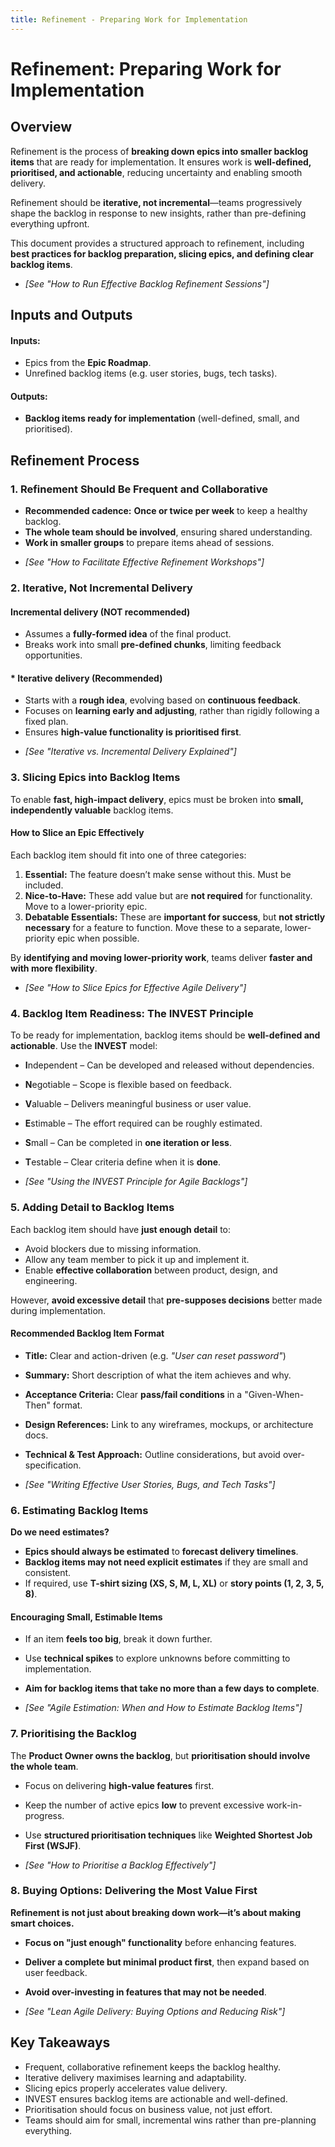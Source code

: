 ```yaml
---
title: Refinement - Preparing Work for Implementation
---
```

# **Refinement: Preparing Work for Implementation**

## **Overview**
Refinement is the process of **breaking down epics into smaller backlog items** that are ready for implementation. It ensures work is **well-defined, prioritised, and actionable**, reducing uncertainty and enabling smooth delivery.

Refinement should be **iterative, not incremental**—teams progressively shape the backlog in response to new insights, rather than pre-defining everything upfront.

This document provides a structured approach to refinement, including **best practices for backlog preparation, slicing epics, and defining clear backlog items**.

* *[See "How to Run Effective Backlog Refinement Sessions"]*



## **Inputs and Outputs**
#### Inputs:
- Epics from the **Epic Roadmap**.  
- Unrefined backlog items (e.g. user stories, bugs, tech tasks).  

#### Outputs:
- **Backlog items ready for implementation** (well-defined, small, and prioritised).  



## **Refinement Process**
### **1. Refinement Should Be Frequent and Collaborative**
- **Recommended cadence:** **Once or twice per week** to keep a healthy backlog.  
- **The whole team should be involved**, ensuring shared understanding.  
- **Work in smaller groups** to prepare items ahead of sessions.  

* *[See "How to Facilitate Effective Refinement Workshops"]*



### **2. Iterative, Not Incremental Delivery**
#### **Incremental delivery** (NOT recommended)
- Assumes a **fully-formed idea** of the final product.  
- Breaks work into small **pre-defined chunks**, limiting feedback opportunities.  

#### * **Iterative delivery** (Recommended)
- Starts with a **rough idea**, evolving based on **continuous feedback**.  
- Focuses on **learning early and adjusting**, rather than rigidly following a fixed plan.  
- Ensures **high-value functionality is prioritised first**.  

* *[See "Iterative vs. Incremental Delivery Explained"]*



### **3. Slicing Epics into Backlog Items**
To enable **fast, high-impact delivery**, epics must be broken into **small, independently valuable** backlog items.  

#### **How to Slice an Epic Effectively**
Each backlog item should fit into one of three categories:  
1. **Essential:** The feature doesn’t make sense without this. Must be included.  
2. **Nice-to-Have:** These add value but are **not required** for functionality. Move to a lower-priority epic.  
3. **Debatable Essentials:** These are **important for success**, but **not strictly necessary** for a feature to function. Move these to a separate, lower-priority epic when possible.  

By **identifying and moving lower-priority work**, teams deliver **faster and with more flexibility**.  

* *[See "How to Slice Epics for Effective Agile Delivery"]*



### **4. Backlog Item Readiness: The INVEST Principle**
To be ready for implementation, backlog items should be **well-defined and actionable**. Use the **INVEST** model:

* **I**ndependent – Can be developed and released without dependencies.  
* **N**egotiable – Scope is flexible based on feedback.  
* **V**aluable – Delivers meaningful business or user value.  
* **E**stimable – The effort required can be roughly estimated.  
* **S**mall – Can be completed in **one iteration or less**.  
* **T**estable – Clear criteria define when it is **done**.  

* *[See "Using the INVEST Principle for Agile Backlogs"]*



### **5. Adding Detail to Backlog Items**
Each backlog item should have **just enough detail** to:  
* Avoid blockers due to missing information.  
* Allow any team member to pick it up and implement it.  
* Enable **effective collaboration** between product, design, and engineering.  

However, **avoid excessive detail** that **pre-supposes decisions** better made during implementation.

#### **Recommended Backlog Item Format**
* **Title:** Clear and action-driven (e.g. *"User can reset password"*)  
* **Summary:** Short description of what the item achieves and why.  
* **Acceptance Criteria:** Clear **pass/fail conditions** in a "Given-When-Then" format.  
* **Design References:** Link to any wireframes, mockups, or architecture docs.  
* **Technical & Test Approach:** Outline considerations, but avoid over-specification.  

* *[See "Writing Effective User Stories, Bugs, and Tech Tasks"]*



### **6. Estimating Backlog Items**
**Do we need estimates?**  
- **Epics should always be estimated** to **forecast delivery timelines**.  
- **Backlog items may not need explicit estimates** if they are small and consistent.  
- If required, use **T-shirt sizing (XS, S, M, L, XL)** or **story points (1, 2, 3, 5, 8)**.  

#### **Encouraging Small, Estimable Items**
* If an item **feels too big**, break it down further.  
* Use **technical spikes** to explore unknowns before committing to implementation.  
* **Aim for backlog items that take no more than a few days to complete**.  

* *[See "Agile Estimation: When and How to Estimate Backlog Items"]*



### **7. Prioritising the Backlog**
The **Product Owner owns the backlog**, but **prioritisation should involve the whole team**.

* Focus on delivering **high-value features** first.  
* Keep the number of active epics **low** to prevent excessive work-in-progress.  
* Use **structured prioritisation techniques** like **Weighted Shortest Job First (WSJF)**.  

* *[See "How to Prioritise a Backlog Effectively"]*



### **8. Buying Options: Delivering the Most Value First**
**Refinement is not just about breaking down work—it’s about making smart choices.**  

* **Focus on "just enough" functionality** before enhancing features.  
* **Deliver a complete but minimal product first**, then expand based on user feedback.  
* **Avoid over-investing in features that may not be needed**.  

* *[See "Lean Agile Delivery: Buying Options and Reducing Risk"]*

## **Key Takeaways**
* Frequent, collaborative refinement keeps the backlog healthy.
* Iterative delivery maximises learning and adaptability.
* Slicing epics properly accelerates value delivery.
* INVEST ensures backlog items are actionable and well-defined.  
* Prioritisation should focus on business value, not just effort.
* Teams should aim for small, incremental wins rather than pre-planning everything.
